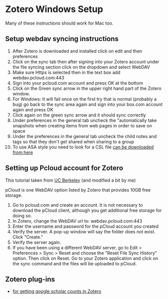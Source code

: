 # Zotero Windows Setup

Many of these instructions should work for Mac too.

## Setup webdav syncing instructions

1. After Zotero is downloaded and installed click on edit and then preferences
1. Click on the sync tab then after signing into your Zotero account under the file syncing section click on the dropdown and select WebDAV
1. Make sure Https is selected then in the text box add webdav.pcloud.com:443
1. Sign into your pcloud.com account and press OK at the bottom
1. Click on the Green sync arrow in the upper right hand part of the Zotero window.
1. For Windows: It will fail once on the first try that is normal (probably a bug) go back to the sync area again and sign into your box.com account again and press OK
1. Click again on the green sync arrow and it should sync correctly
1. Under preferences in the general tab uncheck the "automatically take snapshots when creating items from web pages in order to save on space
1. Under the preferences in the general tab uncheck the child notes and tags so that they don't get shared when sharing to a group
1. To use ASA style you need to look for a CSL file [can be downloaded from here](https://github.com/citation-style-language/styles/blob/master/american-sociological-association.csl)

## Setting up Pcloud account for Zotero

This tutorial taken from [UC Berkeley](http://guides.lib.berkeley.edu/c.php?g=4472&p=15932) (and modified a bit by me)

pCloud is one WebDAV option listed by Zotero that provides 10GB free storage.

1. Go to pcloud.com and create an account. It is not necessary to download the pCloud client, although you get additional free storage for doing so.
1. In Zotero, change the WebDAV url to: webdav.pcloud.com:443
1. Enter the username and password for the pCloud account you created
1. Verify the server. A pop-up window will say the folder does not exist. Click "Create."
1. Verify the server again.
1. If you have been using a different WebDAV server, go to Edit > Preferences > Sync > Reset and choose the "Reset File Sync History" option. Then click on Reset. Go to your Zotero application and click on the sync command and the files will be uploaded to pCloud.

## Zotero plug-ins

- [for getting google scholar counts in Zotero](https://github.com/beloglazov/zotero-scholar-citations/tree/master/builds)
